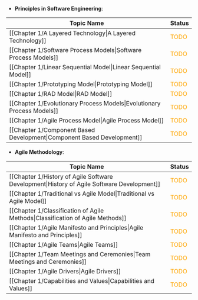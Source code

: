 
- **Principles in Software Engineering**:

| Topic Name                                                             | Status                                 |
| ---------------------------------------------------------------------- | -------------------------------------- |
| [[Chapter 1/A Layered Technology\|A Layered Technology]]               | <font style="color:orange">TODO</font> |
| [[Chapter 1/Software Process Models\|Software Process Models]]         | <font style="color:orange">TODO</font> |
| [[Chapter 1/Linear Sequential Model\|Linear Sequential Model]]         | <font style="color:orange">TODO</font> |
| [[Chapter 1/Prototyping Model\|Prototyping Model]]                     | <font style="color:orange">TODO</font> |
| [[Chapter 1/RAD Model\|RAD Model]]                                     | <font style="color:orange">TODO</font> |
| [[Chapter 1/Evolutionary Process Models\|Evolutionary Process Models]] | <font style="color:orange">TODO</font> |
| [[Chapter 1/Agile Process Model\|Agile Process Model]]                 | <font style="color:orange">TODO</font> |
| [[Chapter 1/Component Based Development\|Component Based Development]] | <font style="color:orange">TODO</font> |

- **Agile Methodology**:


| Topic Name                                                                                 | Status                                 |
| ------------------------------------------------------------------------------------------ | -------------------------------------- |
| [[Chapter 1/History of Agile Software Development\|History of Agile Software Development]] | <font style="color:orange">TODO</font> |
| [[Chapter 1/Traditional vs Agile Model\|Traditional vs Agile Model]]                       | <font style="color:orange">TODO</font> |
| [[Chapter 1/Classification of Agile Methods\|Classification of Agile Methods]]             | <font style="color:orange">TODO</font> |
| [[Chapter 1/Agile Manifesto and Principles\|Agile Manifesto and Principles]]               | <font style="color:orange">TODO</font> |
| [[Chapter 1/Agile Teams\|Agile Teams]]                                                     | <font style="color:orange">TODO</font> |
| [[Chapter 1/Team Meetings and Ceremonies\|Team Meetings and Ceremonies]]                   | <font style="color:orange">TODO</font> |
| [[Chapter 1/Agile Drivers\|Agile Drivers]]                                                 | <font style="color:orange">TODO</font> |
| [[Chapter 1/Capabilities and Values\|Capabilities and Values]]                             | <font style="color:orange">TODO</font> |
